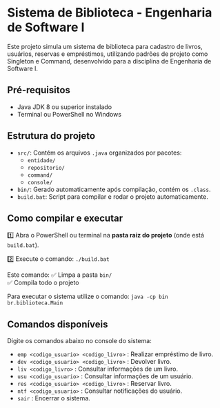 # Sistema de Biblioteca - Engenharia de Software I

Este projeto simula um sistema de biblioteca para cadastro de livros, usuários, reservas e empréstimos, utilizando padrões de projeto como Singleton e Command, desenvolvido para a disciplina de Engenharia de Software I.

## Pré-requisitos

- Java JDK 8 ou superior instalado
- Terminal ou PowerShell no Windows

## Estrutura do projeto

- `src/`: Contém os arquivos `.java` organizados por pacotes:
  - `entidade/`
  - `repositorio/`
  - `command/`
  - `console/`
- `bin/`: Gerado automaticamente após compilação, contém os `.class`.
- `build.bat`: Script para compilar e rodar o projeto automaticamente.

## Como compilar e executar

1️⃣ Abra o PowerShell ou terminal na **pasta raiz do projeto** (onde está `build.bat`).

2️⃣ Execute o comando:
`./build.bat`

Este comando:
✅ Limpa a pasta `bin/`  
✅ Compila todo o projeto  

Para executar o sistema utilize o comando:
`java -cp bin br.biblioteca.Main`

## Comandos disponíveis

Digite os comandos abaixo no console do sistema:

- `emp <codigo_usuario> <codigo_livro>` : Realizar empréstimo de livro.
- `dev <codigo_usuario> <codigo_livro>` : Devolver livro.
- `liv <codigo_livro>` : Consultar informações de um livro.
- `usu <codigo_usuario>` : Consultar informações de um usuário.
- `res <codigo_usuario> <codigo_livro>` : Reservar livro.
- `ntf <codigo_usuario>` : Consultar notificações do usuário.
- `sair` : Encerrar o sistema.
